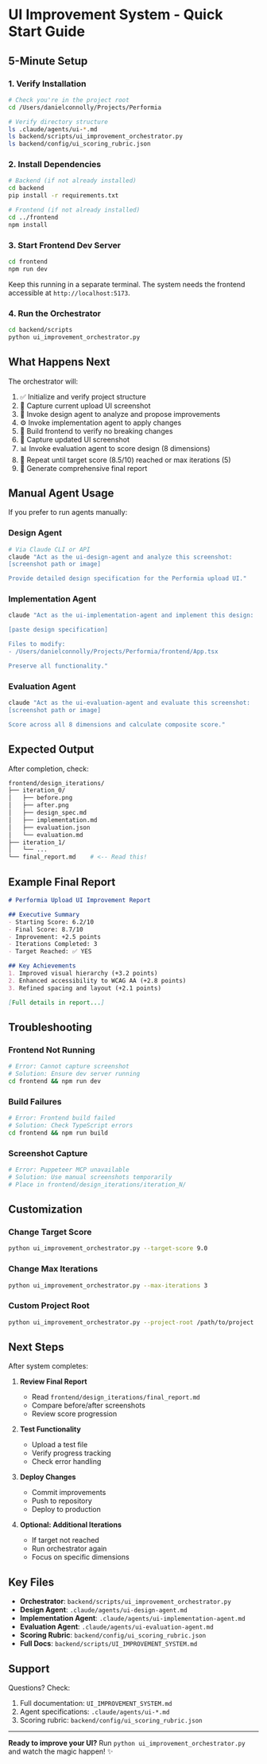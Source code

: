 # UI Improvement System - Quick Start Guide

## 5-Minute Setup

### 1. Verify Installation

```bash
# Check you're in the project root
cd /Users/danielconnolly/Projects/Performia

# Verify directory structure
ls .claude/agents/ui-*.md
ls backend/scripts/ui_improvement_orchestrator.py
ls backend/config/ui_scoring_rubric.json
```

### 2. Install Dependencies

```bash
# Backend (if not already installed)
cd backend
pip install -r requirements.txt

# Frontend (if not already installed)
cd ../frontend
npm install
```

### 3. Start Frontend Dev Server

```bash
cd frontend
npm run dev
```

Keep this running in a separate terminal. The system needs the frontend accessible at `http://localhost:5173`.

### 4. Run the Orchestrator

```bash
cd backend/scripts
python ui_improvement_orchestrator.py
```

## What Happens Next

The orchestrator will:

1. ✅ Initialize and verify project structure
2. 📸 Capture current upload UI screenshot
3. 🎨 Invoke design agent to analyze and propose improvements
4. ⚙️ Invoke implementation agent to apply changes
5. 🔨 Build frontend to verify no breaking changes
6. 📸 Capture updated UI screenshot
7. 📊 Invoke evaluation agent to score design (8 dimensions)
8. 🔄 Repeat until target score (8.5/10) reached or max iterations (5)
9. 📝 Generate comprehensive final report

## Manual Agent Usage

If you prefer to run agents manually:

### Design Agent
```bash
# Via Claude CLI or API
claude "Act as the ui-design-agent and analyze this screenshot:
[screenshot path or image]

Provide detailed design specification for the Performia upload UI."
```

### Implementation Agent
```bash
claude "Act as the ui-implementation-agent and implement this design:

[paste design specification]

Files to modify:
- /Users/danielconnolly/Projects/Performia/frontend/App.tsx

Preserve all functionality."
```

### Evaluation Agent
```bash
claude "Act as the ui-evaluation-agent and evaluate this screenshot:
[screenshot path or image]

Score across all 8 dimensions and calculate composite score."
```

## Expected Output

After completion, check:

```bash
frontend/design_iterations/
├── iteration_0/
│   ├── before.png
│   ├── after.png
│   ├── design_spec.md
│   ├── implementation.md
│   ├── evaluation.json
│   └── evaluation.md
├── iteration_1/
│   └── ...
└── final_report.md    # <-- Read this!
```

## Example Final Report

```markdown
# Performia Upload UI Improvement Report

## Executive Summary
- Starting Score: 6.2/10
- Final Score: 8.7/10
- Improvement: +2.5 points
- Iterations Completed: 3
- Target Reached: ✅ YES

## Key Achievements
1. Improved visual hierarchy (+3.2 points)
2. Enhanced accessibility to WCAG AA (+2.8 points)
3. Refined spacing and layout (+2.1 points)

[Full details in report...]
```

## Troubleshooting

### Frontend Not Running
```bash
# Error: Cannot capture screenshot
# Solution: Ensure dev server running
cd frontend && npm run dev
```

### Build Failures
```bash
# Error: Frontend build failed
# Solution: Check TypeScript errors
cd frontend && npm run build
```

### Screenshot Capture
```bash
# Error: Puppeteer MCP unavailable
# Solution: Use manual screenshots temporarily
# Place in frontend/design_iterations/iteration_N/
```

## Customization

### Change Target Score
```bash
python ui_improvement_orchestrator.py --target-score 9.0
```

### Change Max Iterations
```bash
python ui_improvement_orchestrator.py --max-iterations 3
```

### Custom Project Root
```bash
python ui_improvement_orchestrator.py --project-root /path/to/project
```

## Next Steps

After system completes:

1. **Review Final Report**
   - Read `frontend/design_iterations/final_report.md`
   - Compare before/after screenshots
   - Review score progression

2. **Test Functionality**
   - Upload a test file
   - Verify progress tracking
   - Check error handling

3. **Deploy Changes**
   - Commit improvements
   - Push to repository
   - Deploy to production

4. **Optional: Additional Iterations**
   - If target not reached
   - Run orchestrator again
   - Focus on specific dimensions

## Key Files

- **Orchestrator**: `backend/scripts/ui_improvement_orchestrator.py`
- **Design Agent**: `.claude/agents/ui-design-agent.md`
- **Implementation Agent**: `.claude/agents/ui-implementation-agent.md`
- **Evaluation Agent**: `.claude/agents/ui-evaluation-agent.md`
- **Scoring Rubric**: `backend/config/ui_scoring_rubric.json`
- **Full Docs**: `backend/scripts/UI_IMPROVEMENT_SYSTEM.md`

## Support

Questions? Check:
1. Full documentation: `UI_IMPROVEMENT_SYSTEM.md`
2. Agent specifications: `.claude/agents/ui-*.md`
3. Scoring rubric: `backend/config/ui_scoring_rubric.json`

---

**Ready to improve your UI?** Run `python ui_improvement_orchestrator.py` and watch the magic happen! ✨
